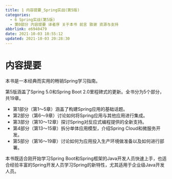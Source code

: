 ```yaml
---
title: 1 内容提要_Spring实战(第5版)
categories: 
  - 6 Spring实战(第5版)
  - 第0部分 内容提要 译者序 关于本书 前言 致谢 资源与支持
abbrlink: e6940479
date: 2021-10-03 18:55:12
updated: 2021-10-03 20:28:30
---
```

# 内容提要
本书是一本经典而实用的畅销Spring学习指南。

第5版涵盖了Spring 5.0和Spring Boot 2.0里程碑式的更新。全书分为5个部分，共19章。
- 第1部分（第1～5章）涵盖了构建Spring应用的基础话题。
- 第2部分（第6～9章）讨论如何将Spring应用与其他应用进行集成。
- 第3部分（第10～12章）探讨Spring对反应式编程提供的全新支持。
- 第4部分（第13～15章）拆分单体应用模型，介绍Spring Cloud和微服务开发。
- 第5部分（第16～19章）讨论如何为应用投入生产环境做准备以及如何进行部署。

本书既适合刚开始学习Spring Boot和Spring框架的Java开发人员快速上手，也适合经验丰富的Spring开发人员学习Spring的新特性，尤其适用于企业级Java开发人员。

